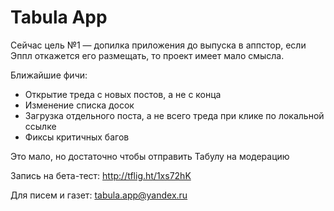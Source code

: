 Tabula App
======
Сейчас цель №1 — допилка приложения до выпуска в аппстор, если Эппл откажется его размещать, то проект имеет мало смысла.

Ближайшие фичи:
+ Открытие треда с новых постов, а не с конца
+ Изменение списка досок
+ Загрузка отдельного поста, а не всего треда при клике по локальной ссылке
+ Фиксы критичных багов

Это мало, но достаточно чтобы отправить Табулу на модерацию

Запись на бета-тест: http://tflig.ht/1xs72hK

Для писем и газет: tabula.app@yandex.ru